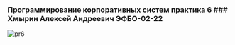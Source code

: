 ### Программирование корпоративных систем практика 6  ### Хмырин Алексей Андреевич ЭФБО-02-22

![pr6](https://github.com/user-attachments/assets/080d4ed7-51c2-47b5-bc3a-4f77c64c4bdd)
